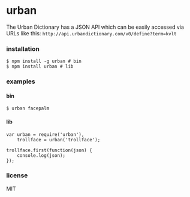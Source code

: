 # urban

The Urban Dictionary has a JSON API which can be easily accessed via URLs like this: `http://api.urbandictionary.com/v0/define?term=kvlt`

### installation

    $ npm install -g urban # bin
    $ npm install urban # lib

### examples

#### bin
    $ urban facepalm

#### lib
    var urban = require('urban'),
        trollface = urban('trollface');

    trollface.first(function(json) {
        console.log(json);
    });

### license

MIT
